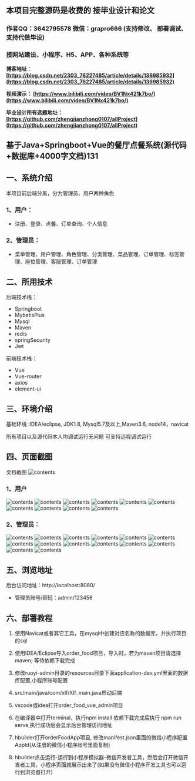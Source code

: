 ## 本项目完整源码是收费的  接毕业设计和论文

### 作者QQ：3642795578 微信：grapro666 (支持修改、 部署调试、 支持代做毕设)

### 接网站建设、小程序、H5、APP、各种系统等

**博客地址：
[https://blog.csdn.net/2303_76227485/article/details/136985932](https://blog.csdn.net/2303_76227485/article/details/136985932)**

**视频演示：
[https://www.bilibili.com/video/BV1Nx421k7bo/](https://www.bilibili.com/video/BV1Nx421k7bo/)**

**毕业设计所有选题地址：
[https://github.com/zhengjianzhong0107/allProject](https://github.com/zhengjianzhong0107/allProject)**

## 基于Java+Springboot+Vue的餐厅点餐系统(源代码+数据库+4000字文档)131

## 一、系统介绍
本项目前后端分离，分为管理员、用户两种角色

### 1、用户：
- 注册、登录、点餐、订单查询、个人信息
### 2、管理员：
- 菜单管理、用户管理、角色管理、分类管理、菜品管理、订单管理、标签管理、座位管理、客服管理、订单管理

## 二、所用技术

后端技术栈：

- Springboot
- MybatisPlus
- Mysql
- Maven
- redis
- springSecurity
- Jwt

前端技术栈：

- Vue 
- Vue-router 
- axios 
- element-ui

## 三、环境介绍

基础环境 :IDEA/eclipse, JDK1.8, Mysql5.7及以上,Maven3.6, node14，navicat

所有项目以及源代码本人均调试运行无问题 可支持远程调试运行

## 四、页面截图
文档截图
![contents](./picture/picture00.png)
### 1、用户
![contents](./picture/picture0.png)
![contents](./picture/picture1.png)
![contents](./picture/picture2.png)
![contents](./picture/picture3.png)
![contents](./picture/picture4.png)
![contents](./picture/picture5.png)
![contents](./picture/picture6.png)
![contents](./picture/picture7.png)
![contents](./picture/picture8.png)
![contents](./picture/picture9.png)

### 2、管理员：
![contents](./picture/picture10.png)
![contents](./picture/picture11.png)
![contents](./picture/picture12.png)
![contents](./picture/picture13.png)
![contents](./picture/picture14.png)
![contents](./picture/picture15.png)
![contents](./picture/picture16.png)
![contents](./picture/picture17.png)
![contents](./picture/picture18.png)
![contents](./picture/picture19.png)
![contents](./picture/picture20.png)
![contents](./picture/picture21.png)
![contents](./picture/picture22.png)
![contents](./picture/picture23.png)

## 五、浏览地址

后台访问地址：http://localhost:8080/
- 管理员账号/密码：admin/123456

## 六、部署教程

1. 使用Navicat或者其它工具，在mysql中创建对应名称的数据库，并执行项目的sql

2. 使用IDEA/Eclipse导入order_food项目，导入时，若为maven项目请选择maven; 等待依赖下载完成

3. 修改ruoyi-admin目录的resources目录下面application-dev.yml里面的数据库配置,小程序账号配置

4. src/main/java/com/xlf/Xlf_main.java启动后端

5. vscode或idea打开order_food_vue_admin项目

6. 在编译器中打开terminal，执行npm install 依赖下载完成后执行 npm run serve,执行成功后会显示后台管理访问地址

7. hbuilder打开orderFoodApp项目, 修改manifest.json里面的微信小程序配置AppId(从注册的微信小程序账号里面复制)

8. hbuilder点击运行-运行到小程序模拟器-微信开发者工具，然后会打开微信开发者工具，小程序页面就展示出来了(如果没有微信小程序开发工具也可以运行到浏览器打开)

